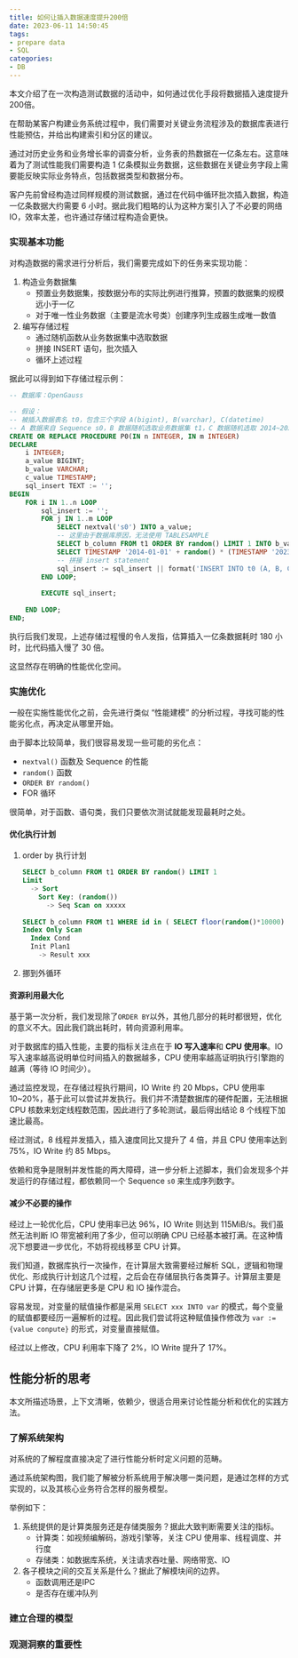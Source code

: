 ```yaml
---
title: 如何让插入数据速度提升200倍
date: 2023-06-11 14:50:45
tags:
- prepare data
- SQL
categories:
- DB
---
```


本文介绍了在一次构造测试数据的活动中，如何通过优化手段将数据插入速度提升200倍。

<!-- more -->

在帮助某客户构建业务系统过程中，我们需要对关键业务流程涉及的数据库表进行性能预估，并给出构建索引和分区的建议。

通过对历史业务和业务增长率的调查分析，业务表的热数据在一亿条左右。这意味着为了测试性能我们需要构造 1 亿条模拟业务数据，这些数据在关键业务字段上需要能反映实际业务特点，包括数据类型和数据分布。

客户先前曾经构造过同样规模的测试数据，通过在代码中循环批次插入数据，构造一亿条数据大约需要 6 小时。据此我们粗略的认为这种方案引入了不必要的网络 IO，效率太差，也许通过存储过程构造会更快。

### 实现基本功能

对构造数据的需求进行分析后，我们需要完成如下的任务来实现功能：

1. 构造业务数据集
   - 预置业务数据集，按数据分布的实际比例进行推算，预置的数据集的规模远小于一亿
   - 对于唯一性业务数据（主要是流水号类）创建序列生成器生成唯一数值
2. 编写存储过程
   - 通过随机函数从业务数据集中选取数据
   - 拼接 INSERT 语句，批次插入
   - 循环上述过程

据此可以得到如下存储过程示例：

```sql
-- 数据库：OpenGauss

-- 假设：
-- 被插入数据表名 t0，包含三个字段 A(bigint), B(varchar), C(datetime)
-- A 数据来自 Sequence s0，B 数据随机选取业务数据集 t1，C 数据随机选取 2014~2023 年中任意一天
CREATE OR REPLACE PROCEDURE P0(IN n INTEGER, IN m INTEGER)
DECLARE
    i INTEGER;
    a_value BIGINT;
    b_value VARCHAR;
    c_value TIMESTAMP;
    sql_insert TEXT := '';
BEGIN
    FOR i IN 1..n LOOP
        sql_insert := '';
        FOR j IN 1..m LOOP
            SELECT nextval('s0') INTO a_value;
            -- 这里由于数据库原因，无法使用 TABLESAMPLE
            SELECT b_column FROM t1 ORDER BY random() LIMIT 1 INTO b_value;
            SELECT TIMESTAMP '2014-01-01' + random() * (TIMESTAMP '2023-06-30' - TIMESTAMP '2014-01-01') INTO c_value;  
            -- 拼接 insert statement
            sql_insert := sql_insert || format('INSERT INTO t0 (A, B, C) VALUES (%s, %s, %s);', a_value, quote_literal(b_value), quote_literal(c_value));
        END LOOP;
        
        EXECUTE sql_insert;
        
    END LOOP;
END;
```

执行后我们发现，上述存储过程慢的令人发指，估算插入一亿条数据耗时 180 小时，比代码插入慢了 30 倍。

这显然存在明确的性能优化空间。

### 实施优化

一般在实施性能优化之前，会先进行类似 “性能建模” 的分析过程，寻找可能的性能劣化点，再决定从哪里开始。

由于脚本比较简单，我们很容易发现一些可能的劣化点：

- `nextval()` 函数及 Sequence 的性能
- `random()` 函数
- `ORDER BY random()`
- FOR 循环

很简单，对于函数、语句类，我们只要依次测试就能发现最耗时之处。

#### 优化执行计划

1. order by 执行计划

   ```SQL
   SELECT b_column FROM t1 ORDER BY random() LIMIT 1
   Limit
     -> Sort
       Sort Key: (random())
         -> Seq Scan on xxxxx
     
   SELECT b_column FROM t1 WHERE id in ( SELECT floor(random()*10000) ) LIMIT 1
   Index Only Scan
     Index Cond
     Init Plan1
       -> Result xxx

2. 挪到外循环

   

#### 资源利用最大化

基于第一次分析，我们发现除了`ORDER BY`以外，其他几部分的耗时都很短，优化的意义不大。因此我们跳出耗时，转向资源利用率。

对于数据库的插入性能，主要的指标关注点在于 **IO 写入速率**和 **CPU 使用率**。IO 写入速率越高说明单位时间插入的数据越多，CPU 使用率越高证明执行引擎跑的越满（等待 IO 时间少）。

通过监控发现，在存储过程执行期间，IO Write 约 20 Mbps，CPU 使用率 10~20%，基于此可以尝试并发执行。我们并不清楚数据库的硬件配置，无法根据 CPU 核数来划定线程数范围，因此进行了多轮测试，最后得出结论 8 个线程下加速比最高。

经过测试，8 线程并发插入，插入速度同比又提升了 4 倍，并且 CPU 使用率达到 75%，IO Write 约 85 Mbps。

依赖和竞争是限制并发性能的两大障碍，进一步分析上述脚本，我们会发现多个并发运行的存储过程，都依赖同一个 Sequence `s0` 来生成序列数字。



#### 减少不必要的操作

经过上一轮优化后，CPU 使用率已达 96%，IO Write 则达到 115MiB/s。我们虽然无法判断 IO 带宽被利用了多少，但可以明确 CPU 已经基本被打满。在这种情况下想要进一步优化，不妨将视线移至 CPU 计算。

我们知道，数据库执行一次操作，在计算层大致需要经过解析 SQL，逻辑和物理优化、形成执行计划这几个过程，之后会在存储层执行各类算子。计算层主要是 CPU 计算，在存储层更多是 CPU 和 IO 操作混合。

容易发现，对变量的赋值操作都是采用 `SELECT xxx INTO var` 的模式，每个变量的赋值都要经历一遍解析的过程。因此我们尝试将这种赋值操作修改为 `var := {value conpute}` 的形式，对变量直接赋值。

经过以上修改，CPU 利用率下降了 2%，IO Write 提升了 17%。



## 性能分析的思考

本文所描述场景，上下文清晰，依赖少，很适合用来讨论性能分析和优化的实践方法。

### 了解系统架构

对系统的了解程度直接决定了进行性能分析时定义问题的范畴。

通过系统架构图，我们能了解被分析系统用于解决哪一类问题，是通过怎样的方式实现的，以及其核心业务符合怎样的服务模型。

举例如下：

1. 系统提供的是计算类服务还是存储类服务？据此大致判断需要关注的指标。
   - 计算类：如视频编解码，游戏引擎等，关注 CPU 使用率、线程调度、并行度
   - 存储类：如数据库系统，关注请求吞吐量、网络带宽、IO
2. 各子模块之间的交互关系是什么？据此了解模块间的边界。
   - 函数调用还是IPC 
   - 是否存在缓冲队列



### 建立合理的模型



### 观测洞察的重要性

